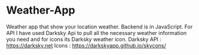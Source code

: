 # Weather-App
Weather app that show your location weather. Backend is in JavaScript. For API I have used Darksky Api to pull all the necessary weather information you need and for icons its Darksky weather icon.
Darksky API : https://darksky.net
Icons : https://darkskyapp.github.io/skycons/
